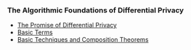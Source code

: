 ### The Algorithmic Foundations of Differential Privacy

- [The Promise of Differential Privacy](chap1.md)
- [Basic Terms](chap2.md)
- [Basic Techniques and Composition Theorems](chap3.md)

